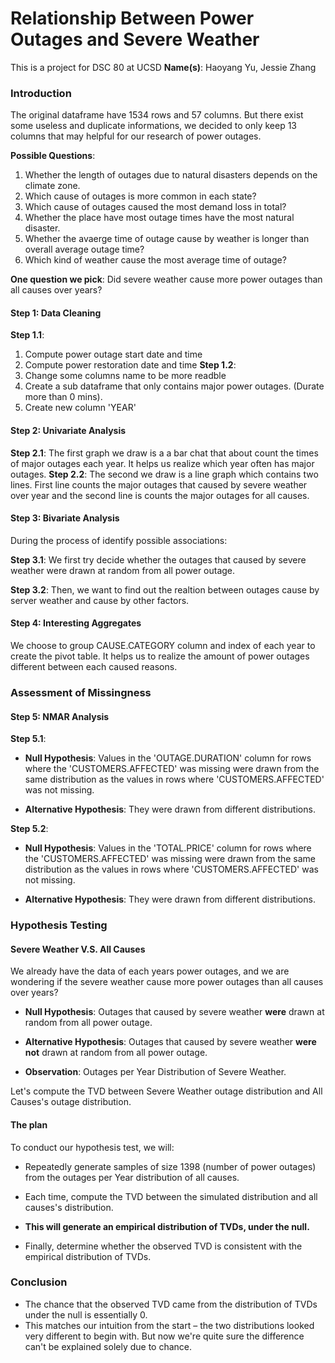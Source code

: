 # Relationship Between Power Outages and Severe Weather
This is a project for DSC 80 at UCSD
**Name(s)**: Haoyang Yu, Jessie Zhang

### Introduction
The original dataframe have 1534 rows and 57 columns. But there exist some useless and duplicate informations, we decided to only keep 13 columns that may helpful for our research of power outages.

**Possible Questions**:
  1. Whether the length of outages due to natural disasters depends on the climate zone.
  2. Which cause of outages is more common in each state?
  3. Which cause of outages caused the most demand loss in total?
  4. Whether the place have most outage times have the most natural disaster.
  5. Whether the avaerge time of outage cause by weather is longer than overall average outage time?
  6. Which kind of weather cause the most average time of outage?

  **One question we pick**:
    Did severe weather cause more power outages than all causes over years?

#### Step 1: Data Cleaning
**Step 1.1**: 
   1. Compute power outage start date and time
   2. Compute power restoration date and time
**Step 1.2**: 
   1. Change some columns name to be more readble
   2. Create a sub dataframe that only contains major power outages. (Durate more than 0 mins).
   3. Create new column 'YEAR' 

#### Step 2: Univariate Analysis
**Step 2.1**: 
The first graph we draw is a a bar chat that about count the times of major outages each year. It helps us realize which year often has major outages.
**Step 2.2**: 
The second we draw is a line graph which contains two lines. First line counts the major outages that caused by severe weather over year and the second line is counts the major outages for all causes. 

#### Step 3: Bivariate Analysis
During the process of identify possible associations: 

**Step 3.1**: We first try decide whether the outages that caused by severe weather were drawn at random from all power outage.

**Step 3.2**: Then, we want to find out the realtion between outages cause by server weather and cause by other factors.

#### Step 4: Interesting Aggregates

We choose to group CAUSE.CATEGORY column and index of each year to create the pivot table. It helps us to realize the amount of power outages different between each caused reasons. 

### Assessment of Missingness
#### Step 5: NMAR Analysis
**Step 5.1**: 

- **Null Hypothesis**: Values in the 'OUTAGE.DURATION' column for rows where the 'CUSTOMERS.AFFECTED' was missing were drawn from the same distribution as the values in rows where 'CUSTOMERS.AFFECTED' was not missing.

- **Alternative Hypothesis**: They were drawn from different distributions.

**Step 5.2**: 

- **Null Hypothesis**: Values in the 'TOTAL.PRICE' column for rows where the 'CUSTOMERS.AFFECTED' was missing were drawn from the same distribution as the values in rows where 'CUSTOMERS.AFFECTED' was not missing.

- **Alternative Hypothesis**: They were drawn from different distributions.

### Hypothesis Testing
#### Severe Weather V.S. All Causes

We already have the data of each years power outages, and we are wondering if the severe weather cause more power outages than all causes over years?

- **Null Hypothesis**: Outages that caused by severe weather **were** drawn at random from all power outage.


- **Alternative Hypothesis**: Outages that caused by severe weather **were not** drawn at random from all power outage.

- **Observation**: Outages per Year Distribution of Severe Weather.

Let's compute the TVD between Severe Weather outage distribution and All Causes's outage distribution.

#### The plan

To conduct our hypothesis test, we will:

- Repeatedly generate samples of size 1398 (number of power outages) from the outages per Year distribution of all causes.

- Each time, compute the TVD between the simulated distribution and all causes's distribution.

- **This will generate an empirical distribution of TVDs, under the null.**

- Finally, determine whether the observed TVD is consistent with the empirical distribution of TVDs.

### Conclusion

- The chance that the observed TVD came from the distribution of TVDs under the null is essentially 0.
- This matches our intuition from the start – the two distributions looked very different to begin with. But now we're quite sure the difference can't be explained solely due to chance.